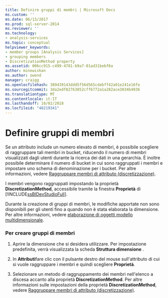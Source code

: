 ```yaml
---
title: Definire gruppi di membri | Microsoft Docs
ms.custom: ''
ms.date: 06/13/2017
ms.prod: sql-server-2014
ms.reviewer: ''
ms.technology:
- analysis-services
ms.topic: conceptual
helpviewer_keywords:
- member groups [Analysis Services]
- grouping members
- DiscretizationMethod property
ms.assetid: 006cc915-c499-4781-b9a7-01ad31bebf6a
author: minewiskan
ms.author: owend
manager: craigg
ms.openlocfilehash: 389439143ddd5f56d565cdebff42a91e241e16fe
ms.sourcegitcommit: 3da2edf82763852cff6772a1a282ace3034b4936
ms.translationtype: MT
ms.contentlocale: it-IT
ms.lasthandoff: 10/02/2018
ms.locfileid: "48219341"
---
```

# <a name="define-member-groups"></a>Definire gruppi di membri
  Se un attributo include un numero elevato di membri, è possibile scegliere di raggruppare tali membri in bucket, riducendo il numero di membri visualizzati dagli utenti durante la ricerca dei dati in una gerarchia. È inoltre possibile determinare il numero di bucket in cui sono raggruppati i membri e impostare uno schema di denominazione per i bucket. Per altre informazioni, vedere [Raggruppare membri di attributo &#40;discretizzazione&#41;](attribute-properties-group-attribute-members.md).  
  
 I membri vengono raggruppati impostando la proprietà **DiscretizationMethod**, accessibile tramite la finestra **Proprietà** di [!INCLUDE[ssBIDevStudioFull](../../includes/ssbidevstudiofull-md.md)].  
  
 Durante la creazione di gruppi di membri, le modifiche apportate non sono disponibili per gli utenti fino a quando non è stata elaborata la dimensione. Per altre informazioni, vedere [elaborazione di oggetti modello multidimensionale](processing-a-multidimensional-model-analysis-services.md).  
  
### <a name="to-create-member-groups"></a>Per creare gruppi di membri  
  
1.  Aprire la dimensione che si desidera utilizzare. Per impostazione predefinita, verrà visualizzata la scheda **Struttura dimensione** .  
  
2.  In **Attributi**fare clic con il pulsante destro del mouse sull'attributo di cui si vuole raggruppare i membri e quindi scegliere **Proprietà**.  
  
3.  Selezionare un metodo di raggruppamento dei membri nell'elenco a discesa accanto alla proprietà **DiscretizationMethod**. Per altre informazioni sulle impostazioni della proprietà **DiscretizationMethod**, vedere [Raggruppare membri di attributo &#40;discretizzazione&#41;](attribute-properties-group-attribute-members.md).  
  
  

